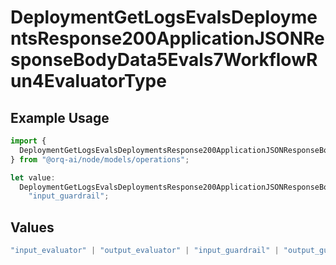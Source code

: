# DeploymentGetLogsEvalsDeploymentsResponse200ApplicationJSONResponseBodyData5Evals7WorkflowRun4EvaluatorType

## Example Usage

```typescript
import {
  DeploymentGetLogsEvalsDeploymentsResponse200ApplicationJSONResponseBodyData5Evals7WorkflowRun4EvaluatorType,
} from "@orq-ai/node/models/operations";

let value:
  DeploymentGetLogsEvalsDeploymentsResponse200ApplicationJSONResponseBodyData5Evals7WorkflowRun4EvaluatorType =
    "input_guardrail";
```

## Values

```typescript
"input_evaluator" | "output_evaluator" | "input_guardrail" | "output_guardrail"
```